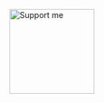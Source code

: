 <a href="{{url}}" target="_blank"><img src="{{support_img}}" data-text="Support me" alt="Support me" style="width: 150px !important;" ></a>